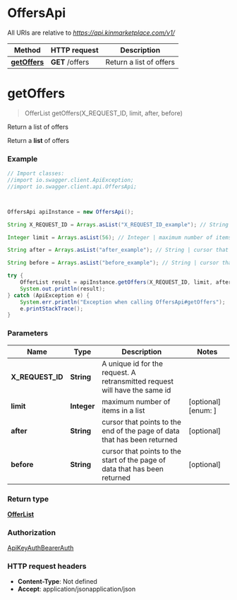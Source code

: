 # OffersApi

All URIs are relative to *https://api.kinmarketplace.com/v1/*

Method | HTTP request | Description
------------- | ------------- | -------------
[**getOffers**](OffersApi.md#getOffers) | **GET** /offers | Return a list of offers




<a name="getOffers"></a>
# **getOffers**
> OfferList getOffers(X_REQUEST_ID, limit, after, before)

Return a list of offers

Return a **list** of offers

### Example
```java
// Import classes:
//import io.swagger.client.ApiException;
//import io.swagger.client.api.OffersApi;



OffersApi apiInstance = new OffersApi();

String X_REQUEST_ID = Arrays.asList("X_REQUEST_ID_example"); // String | A unique id for the request. A retransmitted request will have the same id

Integer limit = Arrays.asList(56); // Integer | maximum number of items in a list

String after = Arrays.asList("after_example"); // String | cursor that points to the end of the page of data that has been returned

String before = Arrays.asList("before_example"); // String | cursor that points to the start of the page of data that has been returned

try {
    OfferList result = apiInstance.getOffers(X_REQUEST_ID, limit, after, before);
    System.out.println(result);
} catch (ApiException e) {
    System.err.println("Exception when calling OffersApi#getOffers");
    e.printStackTrace();
}
```

### Parameters

Name | Type | Description  | Notes
------------- | ------------- | ------------- | -------------
 **X_REQUEST_ID** | **String**| A unique id for the request. A retransmitted request will have the same id |
 **limit** | **Integer**| maximum number of items in a list | [optional] [enum: ]
 **after** | **String**| cursor that points to the end of the page of data that has been returned | [optional]
 **before** | **String**| cursor that points to the start of the page of data that has been returned | [optional]


### Return type

[**OfferList**](OfferList.md)

### Authorization

[ApiKeyAuth](../README.md#ApiKeyAuth)[BearerAuth](../README.md#BearerAuth)

### HTTP request headers

 - **Content-Type**: Not defined
 - **Accept**: application/jsonapplication/json



